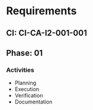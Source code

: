 # Requirements

## CI: CI-CA-I2-001-001
## Phase: 01

### Activities
- Planning
- Execution
- Verification
- Documentation
